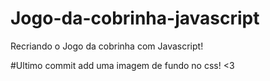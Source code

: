 # Jogo-da-cobrinha-javascript
Recriando o Jogo da cobrinha com Javascript!

#Ultimo commit add uma imagem de fundo no css! <3
